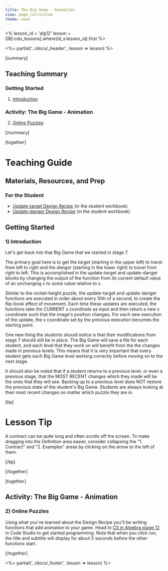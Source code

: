 ```yaml
---
title: The Big Game - Animation
view: page_curriculum
theme: none
---
```


<%
lesson_id = 'alg12'
lesson = DB[:cdo_lessons].where(id_s:lesson_id).first
%>

<%= partial('../docs/_header', :lesson => lesson) %>

[summary]

## Teaching Summary
### **Getting Started**
 
1) [Introduction](#GetStarted)  

### **Activity: The Big Game - Animation**  

2) [Online Puzzles](#Activity1)

[/summary]

[together]

# Teaching Guide

## Materials, Resources, and Prep
### For the Student
- [Update-target Design Recipe](../docs/worksheets/update_target.pdf) (in the student workbook)
- [Update-danger Design Recipe](../docs/worksheets/update_danger.pdf) (in the student workbook)

## Getting Started


### <a name="GetStarted"></a> 1) Introduction

Let's get back into that Big Game that we started in stage 7.

The primary goal here is to get the _target_ (starting in the upper left) to travel from left to right and the _danger_ (starting in the lower right) to travel from right to left.  This is accomplished in the update-target and update-danger blocks by changing the output of the function from its current default value of an unchanging x to some value relative to x.

Similar to the rocket-height puzzle, the update-target and update-danger functions are executed in order about every 10th of a second, to create the flip-book effect of movement.  Each time these updates are executed, the functions take the CURRENT x coordinate as input and then return a new x coordinate such that the image's position changes.  For each new execution of the update, the x coordinate set by the previous execution becomes the starting point.

One new thing the students should notice is that their modifications from stage 7 should still be in place.  The Big Game will save a file for each student, and each level that they work on will benefit from the the changes made in previous levels.  This means that it is very important that every student gets each Big Game level working correctly before moving on to the next stage.

It should also be noted that if a student returns to a previous level, or even a previous stage, that the MOST RECENT changes which they made will be the ones that they will see.  Backing up to a previous level does NOT restore the previous state of the student's Big Game. Students are always looking at their most recent changes no matter which puzzle they are in. 

[tip]

# Lesson Tip

A contract can be quite long and often scrolls off the screen.  To make dragging into the Definition area easier, consider collapsing the "1. Contract" and "2. Examples" areas by clicking on the arrow to the left of them.

[/tip]

[/together]

[together]

## Activity: The Big Game - Animation
### <a name="Activity1"></a> 2) Online Puzzles

 Using what you've learned about the Design Recipe you'll be writing functions that add animation to your game. Head to [CS in Algebra stage 12](http://studio.code.org/s/algebra/stage/12/puzzle/1) in Code Studio to get started programming.  Note that when you click run, the title and subtitle will display for about 5 seconds before the other functions start.

[/together]

<%= partial('../docs/_footer', :lesson => lesson) %>
